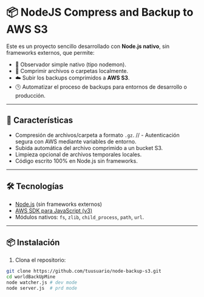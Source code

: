 # 📦 NodeJS Compress and Backup to AWS S3

Este es un proyecto sencillo desarrollado con **Node.js nativo**, sin frameworks externos, que permite:

- 👀 Observador simple nativo (tipo nodemon).
- 📁 Comprimir archivos o carpetas localmente.
- ☁️ Subir los backups comprimidos a **AWS S3**.
- 🕒 Automatizar el proceso de backups para entornos de desarrollo o producción.

---

## 🚀 Características

- Compresión de archivos/carpeta a formato `.gz`.
// - Autenticación segura con AWS mediante variables de entorno.
- Subida automática del archivo comprimido a un bucket S3.
- Limpieza opcional de archivos temporales locales.
- Código escrito 100% en Node.js sin frameworks.

---

## 🛠️ Tecnologías

- [Node.js](https://nodejs.org/) (sin frameworks externos)
- [AWS SDK para JavaScript (v3)](https://docs.aws.amazon.com/AWSJavaScriptSDK/v3/latest/)
- Módulos nativos: `fs`, `zlib`, `child_process`, `path`, `url`.

---

## 📦 Instalación

1. Clona el repositorio:

```bash
git clone https://github.com/tuusuario/node-backup-s3.git
cd worldBackUpMine
node watcher.js # dev mode
node server.js  # prd mode
